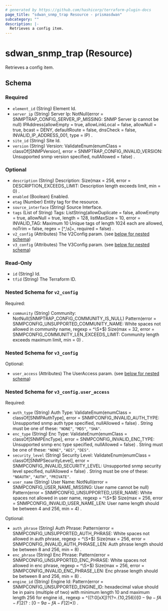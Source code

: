 ```yaml
---
# generated by https://github.com/hashicorp/terraform-plugin-docs
page_title: "sdwan_snmp_trap Resource - prismasdwan"
subcategory: ""
description: |-
  Retrieves a config item.
---
```


# sdwan_snmp_trap (Resource)

Retrieves a config item.



<!-- schema generated by tfplugindocs -->
## Schema

### Required

- `element_id` (String) Element Id.
- `server_ip` (String) Server Ip: NotNull(error = SNMPTRAP_CONFIG_SERVER_IP_MISSING: SNMP Server ip cannot be null) IPAddress(allowEmpty = true, allowLinkLocal = false, allowNull = true, bcast = DENY, defaultRoute = false, dnsCheck = false, INVALID_IP_ADDRESS_001, type = IP) .
- `site_id` (String) Site Id.
- `version` (String) Version: ValidateEnum(enumClass = classOf[SNMPVersion], error = SNMPTRAP_CONFIG_INVALID_VERSION: Unsupported snmp version specified, nullAllowed = false) .

### Optional

- `description` (String) Description: Size(max = 256, error = DESCRIPTION_EXCEEDS_LIMIT: Description length exceeds limit, min = 0) .
- `enabled` (Boolean) Enabled.
- `etag` (Number) Entity tag for the resource.
- `source_interface` (String) Source Interface.
- `tags` (List of String) Tags: ListString(allowDuplicate = false, allowEmpty = true, allowNull = true, length = 128, listMaxSize = 10, error = INVALID_TAG: Maximum 10 Unique tags of length 1024 each are allowed, noTrim = false, regex = [^,\\s]+, required = false) .
- `v2_config` (Attributes) The V2Config param. (see [below for nested schema](#nestedatt--v2_config))
- `v3_config` (Attributes) The V3Config param. (see [below for nested schema](#nestedatt--v3_config))

### Read-Only

- `id` (String) Id.
- `tfid` (String) The Terraform ID.

<a id="nestedatt--v2_config"></a>
### Nested Schema for `v2_config`

Required:

- `community` (String) Community: NotNull(SNMPTRAP_CONFIG_COMMUNITY_IS_NULL) Pattern(error = SNMPCONFIG_UNSUPPORTED_COMMUNITY_NAME: White spaces not allowed in community name, regexp = ^\\S+$) Size(max = 32, error = SNMPCONFIG_COMMUNITY_LEN_EXCEEDS_LIMIT: Community length exceeds maximum limit, min = 0) .


<a id="nestedatt--v3_config"></a>
### Nested Schema for `v3_config`

Optional:

- `user_access` (Attributes) The UserAccess param. (see [below for nested schema](#nestedatt--v3_config--user_access))

<a id="nestedatt--v3_config--user_access"></a>
### Nested Schema for `v3_config.user_access`

Required:

- `auth_type` (String) Auth Type: ValidateEnum(enumClass = classOf[SNMPAuthType], error = SNMPCONFIG_INVALID_AUTH_TYPE: Unsupported snmp auth type specified, nullAllowed = false) . String must be one of these: `"NONE"`, `"MD5"`, `"SHA"`.
- `enc_type` (String) Enc Type: ValidateEnum(enumClass = classOf[SNMPEncType], error = SNMPCONFIG_INVALID_ENC_TYPE: Unsupported snmp enc type specified, nullAllowed = false) . String must be one of these: `"NONE"`, `"AES"`, `"DES"`.
- `security_level` (String) Security Level: ValidateEnum(enumClass = classOf[SNMPSecurityLevel], error = SNMPCONFIG_INVALID_SECURITY_LEVEL: Unsupported snmp security level specified, nullAllowed = false) . String must be one of these: `"NOAUTH"`, `"AUTH"`, `"PRIVATE"`.
- `user_name` (String) User Name: NotNull(error = SNMPCONFIG_USER_NAME_MISSING: User name cannot be null) Pattern(error = SNMPCONFIG_UNSUPPORTED_USER_NAME: White spaces not allowed in user name, regexp = ^\\S+$) Size(max = 256, error = SNMPCONFIG_INVALID_USER_NAME_LEN: User name length should be between 4 and 256, min = 4) .

Optional:

- `auth_phrase` (String) Auth Phrase: Pattern(error = SNMPCONFIG_UNSUPPORTED_AUTH_PHRASE: White spaces not allowed in auth phrase, regexp = ^\\S+$) Size(max = 256, error = SNMPCONFIG_INVALID_AUTH_PHRASE_LEN: Auth phrase length should be between 8 and 256, min = 8) .
- `enc_phrase` (String) Enc Phrase: Pattern(error = SNMPCONFIG_UNSUPPORTED_ENC_PHRASE: White spaces not allowed in enc phrase, regexp = ^\\S+$) Size(max = 256, error = SNMPCONFIG_INVALID_ENC_PHRASE_LEN: Enc phrase length should be between 8 and 256, min = 8) .
- `engine_id` (String) Engine Id: Pattern(error = SNMPCONFIG_UNSUPPORTED_ENGINE_ID: hexadecimal value should be in pairs (multiple of two) with minimum length 10 and maximum length 256 for engine id., regexp = ^((?:0[xX])?(?=.{10,256}$)[0-9a-fA-F]{2}(?:[0-9a-fA-F]{2})*)$) .
